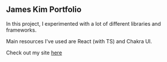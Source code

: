 ## James Kim Portfolio

In this project, I experimented with a lot of different libraries and frameworks.

Main resources I've used are React (with TS) and Chakra UI.

Check out my site <a href='https://doctakim.com' target='_blank'>here</a>
